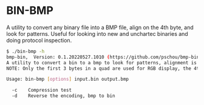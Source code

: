 # BIN-BMP

A utility to convert any binary file into a BMP file, align on the 4th byte,
and look for patterns.   Useful for looking into new and unchartec binaries and
doing protocol inspection.


```bash
$ ./bin-bmp -h
bmp-bin,  Version: 0.1.20220527.1010 (https://github.com/pschou/bmp-bin)
A utility to convert a bin to a bmp to look for patterns, alignment is done on every 4th byte, so 4 bytes -> 1 pixel.
NOTE: Only the first 3 bytes in a quad are used for RGB display, the 4th is omitted.

Usage: bin-bmp [options] input.bin output.bmp

  -c    Compression test
  -d    Reverse the encoding, bmp to bin
```

